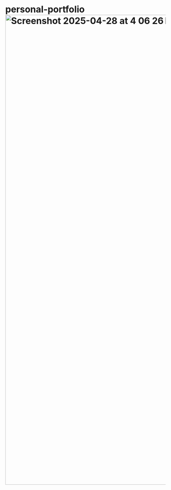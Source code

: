 # personal-portfolio<img width="1470" alt="Screenshot 2025-04-28 at 4 06 26 PM" src="https://github.com/user-attachments/assets/f48dc1a6-ece1-4371-a843-277b40c8483d" />
